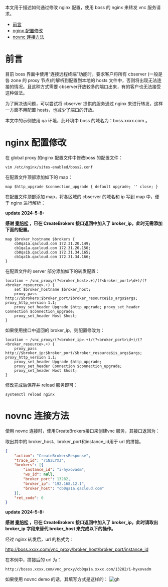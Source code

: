 
本文用于描述如何通过修改 nginx 配置，使用 boss 的 nginx 来转发 vnc 服务请求。

- [前言](https://cwiki.yunify.com/pages/viewpage.action?pageId=184676568#id-[BOSS2]%E4%BD%BF%E7%94%A8nginx%E4%BB%A3%E7%90%86vnc-%E5%89%8D%E8%A8%80)
- [nginx 配置修改](https://cwiki.yunify.com/pages/viewpage.action?pageId=184676568#id-[BOSS2]%E4%BD%BF%E7%94%A8nginx%E4%BB%A3%E7%90%86vnc-nginx%E9%85%8D%E7%BD%AE%E4%BF%AE%E6%94%B9)
- [novnc 连接方法](https://cwiki.yunify.com/pages/viewpage.action?pageId=184676568#id-[BOSS2]%E4%BD%BF%E7%94%A8nginx%E4%BB%A3%E7%90%86vnc-novnc%E8%BF%9E%E6%8E%A5%E6%96%B9%E6%B3%95)

# 前言

目前 boss 界面中使用“连接远程终端”功能时，要求客户将所有 cbserver (一般是各 zone 的 proxy 节点)的解析到配置到本地的 hosts 文件中，否则将出现无法连接的情况。且这种方式需要 cbserver开放较多的端口出来，有的客户也无法接受这种做法。

为了解决该问题，可以尝试将 cbserver 提供的服务通过 nginx 来进行转发，这样一方面不用配置 hosts，也减少了端口的开放。

本文中的示例使用 qa 环境，此环境中 boss 的域名为：boss.xxxx.com 。

# nginx 配置修改

在 global proxy 的nginx 配置文件中修改boss 的配置文件：

```
vim /etc/nginx/sites-enabled/boss2.conf
```

在配置文件顶部添加如下的 map：

```
map $http_upgrade $connection_upgrade { default upgrade; '' close; }
```

在配置文件顶部添加 map，将各区域的 cbserver 的域名和 ip 写到 map 中，便于 nginx 进行解析：

**update 2024-5-8:**

**感谢 [秦培松](https://cwiki.yunify.com/display/~peisongqin) ，已在 CreateBrokers 接口返回中加入了 broker_ip，此时无需添加下面的配置。**

```
map $broker_hostname $brokers { 
	cb0qa1a.qacloud.com 172.31.20.149; 
	cb1qa1a.qacloud.com 172.31.20.150; 
	cb0qa1b.qacloud.com 172.31.34.165; 
	cb1qa1b.qacloud.com 172.31.34.166; 
}

```


在配置文件的 server 部分添加如下的转发配置：

```
location ~ /vnc_proxy/(?<broker_host>.+)/(?<broker_port>\d+)/(?<broker_resource>.+) { 
	set $broker_hostname $broker_host; 
	proxy_pass http://$brokers:$broker_port/$broker_resource$is_args$args; proxy_http_version 1.1; 
	proxy_set_header Upgrade $http_upgrade; proxy_set_header Connection $connection_upgrade; 
	proxy_set_header Host $host; 
}
```

如果使用接口中返回的 broker_ip，则配置修改为：

```
location ~ /vnc_proxy/(?<broker_ip>.+)/(?<broker_port>\d+)/(?<broker_resource>.+) {
	proxy_pass http://$broker_ip:$broker_port/$broker_resource$is_args$args; proxy_http_version 1.1; 
	proxy_set_header Upgrade $http_upgrade; 
	proxy_set_header Connection $connection_upgrade; 
	proxy_set_header Host $host; 
}

```

修改完成后保存并 reload 服务即可：

```
systemctl reload nginx

```
# novnc 连接方法

使用 novnc 连接时，使用CreateBrokers接口来创建vnc 服务，其接口返回为：

取出其中的 broker_host、broker_port和instance_id用于 url 的拼接。
```json
{
	"action": "CreateBrokersResponse",
	"trace_id": "r1NzLYXJ",
	"brokers": [{
		"instance_id": "i-hyxovadm",
		"ws_id": null,
		"broker_port": 13282,
		"broker_ip": "192.168.12.1",
		"broker_host": "cb0qa1a.qacloud.com"
	}],
	"ret_code": 0
}
```
**update 2024-5-8:**

**感谢 [秦培松](https://cwiki.yunify.com/display/~peisongqin) ，已在 CreateBrokers 接口返回中加入了 broker_ip，此时请取出 broker_ip 字段来替代 broker_host 来完成以下的操作。**

  

经过 nginx 转发后，url 的格式为：

http://boss.xxxx.com/vnc_proxy/broker_host/broker_port/instance_id

在本例中，拼接后的 url 为：

`http://bosss.xxxx.com/vnc_proxy/cb0qa1a.xxxx.com/13282/i-hyxovadm`

如果使用 novnc demo 的话，其填写方式是这样的：
![gh](https://cdn.jsdelivr.net/gh/Dean-chen-c/obsidian@main/main/images/1727596756000nmh2nr.png)
